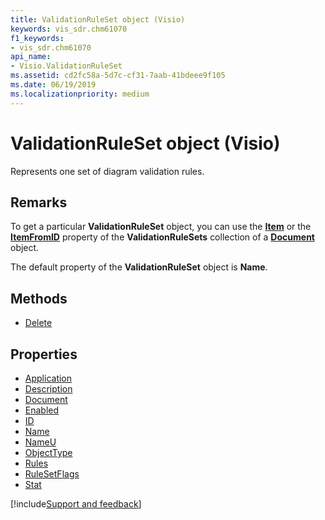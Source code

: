 ```yaml
---
title: ValidationRuleSet object (Visio)
keywords: vis_sdr.chm61070
f1_keywords:
- vis_sdr.chm61070
api_name:
- Visio.ValidationRuleSet
ms.assetid: cd2fc58a-5d7c-cf31-7aab-41bdeee9f105
ms.date: 06/19/2019
ms.localizationpriority: medium
---
```



# ValidationRuleSet object (Visio)

Represents one set of diagram validation rules.


## Remarks

To get a particular **ValidationRuleSet** object, you can use the **[Item](Visio.ValidationRuleSets.Item.md)** or the **[ItemFromID](Visio.ValidationRuleSets.ItemFromID.md)** property of the **ValidationRuleSets** collection of a **[Document](Visio.Document.md)** object.

The default property of the **ValidationRuleSet** object is **Name**.

## Methods

- [Delete](Visio.ValidationRuleSet.Delete.md)

## Properties

- [Application](Visio.ValidationRuleSet.Application.md)
- [Description](Visio.ValidationRuleSet.Description.md)
- [Document](Visio.ValidationRuleSet.Document.md)
- [Enabled](Visio.ValidationRuleSet.Enabled.md)
- [ID](Visio.ValidationRuleSet.ID.md)
- [Name](Visio.ValidationRuleSet.Name.md)
- [NameU](Visio.ValidationRuleSet.NameU.md)
- [ObjectType](Visio.ValidationRuleSet.ObjectType.md)
- [Rules](Visio.ValidationRuleSet.Rules.md)
- [RuleSetFlags](Visio.ValidationRuleSet.RuleSetFlags.md)
- [Stat](Visio.ValidationRuleSet.Stat.md)


[!include[Support and feedback](~/includes/feedback-boilerplate.md)]